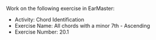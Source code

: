Work on the following exercise in EarMaster:
- Activity: Chord Identification
- Exercise Name: All chords with a minor 7th - Ascending
- Exercise Number: 20.1
